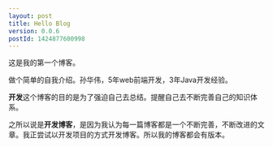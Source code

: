 ```yaml
---
layout: post
title: Hello Blog
version: 0.0.6
postId: 1424877600998
---
```


这是我的第一个博客。


做个简单的自我介绍。孙华伟，5年web前端开发，3年Java开发经验。

**开发**这个博客的目的是为了强迫自己去总结。提醒自己去不断完善自己的知识体系。

之所以说是**开发博客**，是因为我认为每一篇博客都是一个不断完善，不断改进的文章。我正尝试以开发项目的方式开发博客。所以我的博客都会有版本。
